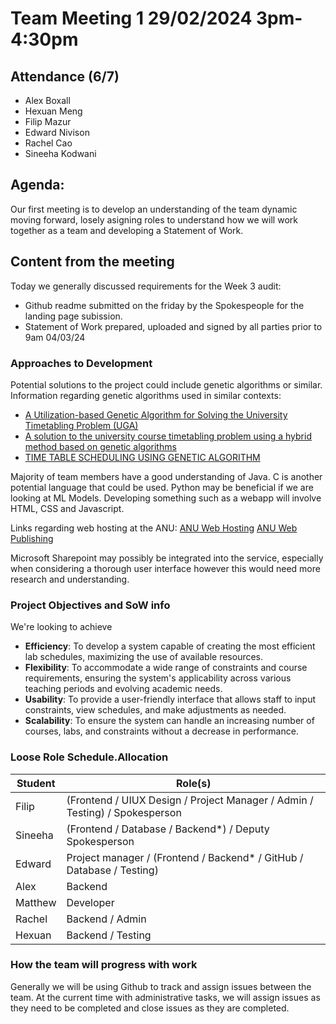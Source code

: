 # Team Meeting 1 29/02/2024 3pm-4:30pm

## Attendance (6/7)
 - Alex Boxall
 - Hexuan Meng
 - Filip Mazur
 - Edward Nivison
 - Rachel Cao
 - Sineeha Kodwani

## Agenda:
Our first meeting is to develop an understanding of the team dynamic moving forward, losely asigning roles to understand how we will work together as a team and developing a Statement of Work.

## Content from the meeting
Today we generally discussed requirements for the Week 3 audit:
- Github readme submitted on the friday by the Spokespeople for the landing page subission.
- Statement of Work prepared, uploaded and signed by all parties prior to 9am 04/03/24

### Approaches to Development
Potential solutions to the project could include genetic algorithms or similar.
Information regarding genetic algorithms used in similar contexts:
- [A Utilization-based Genetic Algorithm for Solving the University Timetabling Problem (UGA)](https://www.sciencedirect.com/science/article/pii/S1110016816000703)
- [A solution to the university course timetabling problem using a hybrid method based on genetic algorithms](https://www.redalyc.org/journal/496/49668129006/html/)
- [TIME TABLE SCHEDULING USING GENETIC ALGORITHM](https://www.youtube.com/watch?v=uBbreqLVIzo&feature=youtu.be)


Majority of team members have a good understanding of Java. C is another potential language that could be used. Python may be beneficial if we are looking at ML Models. Developing something such as a webapp will involve HTML, CSS and Javascript.

Links regarding web hosting at the ANU:
[ANU Web Hosting](https://webpublishing.anu.edu.au/step-by-step-guide/web-hosting)
[ANU Web Publishing](https://services.anu.edu.au/information-technology/software-systems/itsweb-publishing)

Microsoft Sharepoint may possibly be integrated into the service, especially when considering a thorough user interface however this would need more research and understanding.

### Project Objectives and SoW info
We're looking to achieve
- **Efficiency**: To develop a system capable of creating the most efficient lab schedules, maximizing the use of available resources.
- **Flexibility**: To accommodate a wide range of constraints and course requirements, ensuring the system's applicability across various teaching periods and evolving academic needs.
- **Usability**: To provide a user-friendly interface that allows staff to input constraints, view schedules, and make adjustments as needed.
- **Scalability**: To ensure the system can handle an increasing number of courses, labs, and constraints without a decrease in performance.

### Loose Role Schedule.Allocation
|Student|Role(s)|
|-------|-------|
|Filip|(Frontend / UIUX Design / Project Manager / Admin / Testing) / Spokesperson|
|Sineeha|(Frontend / Database / Backend*) / Deputy Spokesperson|
|Edward|Project manager / (Frontend / Backend* / GitHub / Database / Testing)|
|Alex|Backend|
|Matthew|Developer|
|Rachel|Backend / Admin|
|Hexuan|Backend / Testing|

### How the team will progress with work
Generally we will be using Github to track and assign issues between the team. At the current time with administrative tasks, we will assign issues as they need to be completed and close issues as they are completed.



